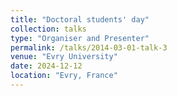 ```yaml
---
title: "Doctoral students' day"
collection: talks
type: "Organiser and Presenter"
permalink: /talks/2014-03-01-talk-3
venue: "Evry University"
date: 2024-12-12
location: "Evry, France"
---
```


